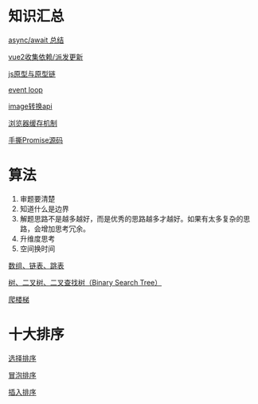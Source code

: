 # 知识汇总

[async/await 总结](https://github.com/HerokunTan/Blog/issues/1) 

[vue2收集依赖/派发更新](https://github.com/HerokunTan/Blog/issues/2) 

[js原型与原型链](https://github.com/HerokunTan/Blog/issues/3) 

[event loop](https://github.com/HerokunTan/Blog/issues/4) 

[image转换api](https://github.com/HerokunTan/Blog/issues/5) 

[浏览器缓存机制](https://github.com/HerokunTan/Blog/issues/11) 

[手撕Promise源码](https://github.com/HerokunTan/Blog/issues/13) 

# 算法
 
1. 审题要清楚
2. 知道什么是边界
3. 解题思路不是越多越好，而是优秀的思路越多才越好。如果有太多复杂的思路，会增加思考冗余。
4. 升维度思考
5. 空间换时间

[数组、链表、跳表](https://github.com/HerokunTan/Blog/issues/6) 

[树、二叉树、二叉查找树（Binary Search Tree）](https://github.com/HerokunTan/Blog/issues/7) 

[爬楼梯](https://github.com/HerokunTan/Blog/issues/8) 

# 十大排序

[选择排序](https://github.com/HerokunTan/Blog/issues/9) 

[冒泡排序](https://github.com/HerokunTan/Blog/issues/10) 

[插入排序](https://github.com/HerokunTan/Blog/issues/12) 
